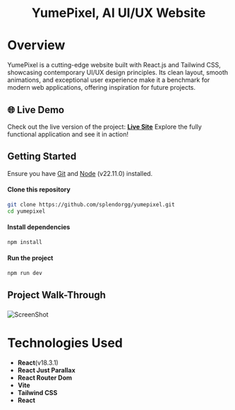 <h1 align="center">YumePixel, AI UI/UX Website</h1>

# Overview
YumePixel is a cutting-edge website built with React.js and Tailwind CSS, showcasing contemporary UI/UX design principles. Its clean layout, smooth animations, and exceptional user experience make it a benchmark for modern web applications, offering inspiration for future projects.


## 🌐 Live Demo
Check out the live version of the project: [**Live Site**]()
Explore the fully functional application and see it in action!

## Getting Started

Ensure you have [Git](https://git-scm.com/) and [Node](https://nodejs.org/en) (v22.11.0) installed.

#### Clone this repository
```bash
git clone https://github.com/splendorgg/yumepixel.git
cd yumepixel
```

#### Install dependencies
```bash
npm install
```

#### Run the project
```bash
npm run dev
```


## Project Walk-Through


### 
![ScreenShot](/public/)




# Technologies Used
- **React**(v18.3.1)
- **React Just Parallax**
- **React Router Dom**
- **Vite**
- **Tailwind CSS**
- **React**